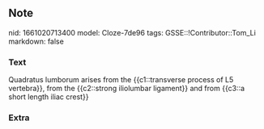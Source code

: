 ## Note
nid: 1661020713400
model: Cloze-7de96
tags: GSSE::!Contributor::Tom_Li
markdown: false

### Text
<div>
  Quadratus lumborum arises from the {{c1::transverse process of L5
  vertebra}}, from the {{c2::strong iliolumbar ligament}} and from
  {{c3::a short length iliac crest}}
</div>

### Extra

